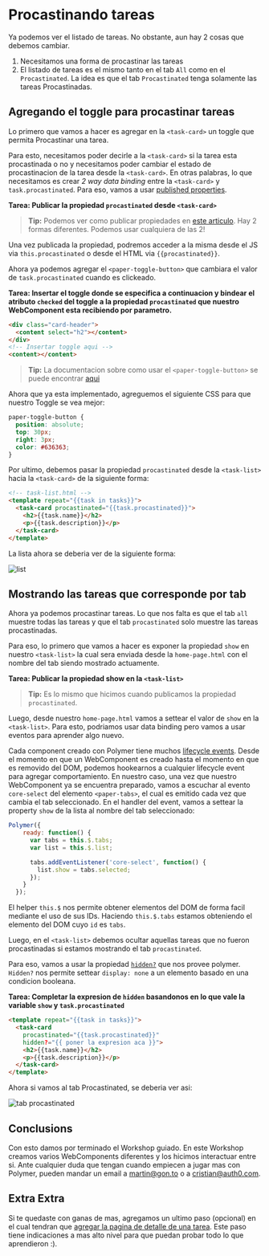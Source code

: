 # Procastinando tareas

Ya podemos ver el listado de tareas. No obstante, aun hay 2 cosas que debemos cambiar.

1. Necesitamos una forma de procastinar las tareas
1. El listado de tareas es el mismo tanto en el tab `All` como en el `Procastinated`. La idea es que el tab `Procastinated` tenga solamente las tareas Procastinadas.

## Agregando el toggle para procastinar tareas

Lo primero que vamos a hacer es agregar en la `<task-card>` un toggle que permita Procastinar una tarea. 

Para esto, necesitamos poder decirle a la `<task-card>` si la tarea esta procastinada o no y necesitamos poder cambiar el estado de procastinacion de la tarea desde la `<task-card>`. En otras palabras, lo que necesitamos es crear  _2 way data binding_ entre la `<task-card>` y `task.procastinated`. Para eso, vamos a usar [published properties](https://www.polymer-project.org/docs/polymer/polymer.html#published-properties).

**Tarea: Publicar la propiedad `procastinated` desde `<task-card>`**

> **Tip:** Podemos ver como publicar propiedades en [este articulo](https://www.polymer-project.org/docs/polymer/polymer.html#published-properties). Hay 2 formas diferentes. Podemos usar cualquiera de las 2!

Una vez publicada la propiedad, podremos acceder a la misma desde el JS via `this.procastinated` o desde el HTML via `{{procastinated}}`.

Ahora ya podemos agregar el `<paper-toggle-button>` que cambiara el valor de `task.procastinated` cuando es clickeado.

**Tarea: Insertar el toggle donde se especifica a continuacion y bindear el atributo `checked` del toggle a la propiedad `procastinated` que nuestro WebComponent esta recibiendo por parametro.**

````html
<div class="card-header">
  <content select="h2"></content>
</div>
<!-- Insertar toggle aqui -->
<content></content>
````

> **Tip:** La documentacion sobre como usar el `<paper-toggle-button>` se puede encontrar [aqui](https://www.polymer-project.org/docs/elements/paper-elements.html#paper-toggle-button)

Ahora que ya esta implementado, agreguemos el siguiente CSS para que nuestro Toggle se vea mejor:

````css
paper-toggle-button {
  position: absolute;
  top: 30px;
  right: 3px;
  color: #636363;
}
````

Por ultimo, debemos pasar la propiedad `procastinated` desde la `<task-list>` hacia la `<task-card>` de la siguiente forma:

````html
<!-- task-list.html -->
<template repeat="{{task in tasks}}">
  <task-card procastinated="{{task.procastinated}}">
    <h2>{{task.name}}</h2>
    <p>{{task.description}}</p>
  </task-card>
</template>
````

La lista ahora se deberia ver de la siguiente forma:

![list](https://cloudup.com/cYBm3FwELEm+)

## Mostrando las tareas que corresponde por tab

Ahora ya podemos procastinar tareas. Lo que nos falta es que el tab `all` muestre todas las tareas y que el tab `procastinated` solo muestre las tareas procastinadas.

Para eso, lo primero que vamos a hacer es exponer la propiedad `show` en nuestro `<task-list>` la cual sera enviada desde la `home-page.html` con el nombre del tab siendo mostrado actuamente.

**Tarea: Publicar la propiedad show en la `<task-list>`**

> **Tip:** Es lo mismo que hicimos cuando publicamos la propiedad `procastinated`.

Luego, desde nuestro `home-page.html` vamos a settear el valor de `show` en la `<task-list>`. Para esto, podriamos usar data binding pero vamos a usar eventos para aprender algo nuevo.

Cada component creado con Polymer tiene muchos [lifecycle events](https://www.polymer-project.org/docs/polymer/polymer.html#lifecyclemethods). Desde el momento en que un WebComponent es creado hasta el momento en que es removido del DOM, podemos hookearnos a cualquier lifecycle event para agregar comportamiento. En nuestro caso, una vez que nuestro WebComponent ya se encuentra preparado, vamos a escuchar al evento `core-select` del elemento `<paper-tabs>`, el cual es emitido cada vez que cambia el tab seleccionado. En el handler del event, vamos a settear la property `show` de la lista al nombre del tab seleccionado:

````js
Polymer({
    ready: function() {
      var tabs = this.$.tabs;
      var list = this.$.list;

      tabs.addEventListener('core-select', function() {
        list.show = tabs.selected;
      });
    }
  });
````

El helper `this.$` nos permite obtener elementos del DOM de forma facil mediante el uso de sus IDs. Haciendo `this.$.tabs` estamos obteniendo el elemento del DOM cuyo `id` es `tabs`.

Luego, en el `<task-list>` debemos ocultar aquellas tareas que no fueron procastinadas si estamos mostrando el tab `procastinated`.

Para eso, vamos a usar la propiedad [`hidden?`](https://www.polymer-project.org/docs/polymer/layout-attrs.html#general-purpose-attributes) que nos provee polymer. `Hidden?` nos permite settear `display: none` a un elemento basado en una condicion booleana.

**Tarea: Completar la expresion de `hidden` basandonos en lo que vale  la variable `show` y `task.procastinated`**

````html
<template repeat="{{task in tasks}}">
  <task-card 
    procastinated="{{task.procastinated}}"
    hidden?="{{ poner la expresion aca }}">
    <h2>{{task.name}}</h2>
    <p>{{task.description}}</p>
  </task-card>
</template>
````

Ahora si vamos al tab Procastinated, se deberia ver asi:

![tab procastinated](https://cloudup.com/cLnhdzVtOz5+)

## Conclusions

Con esto damos por terminado el Workshop guiado. En este Workshop creamos varios WebComponents diferentes y los hicimos interactuar entre si. Ante cualquier duda que tengan cuando empiecen a jugar mas con Polymer, pueden mandar un email a [martin@gon.to](mailto:martin@gon.to) o a [cristian@auth0.com](mailto:cristian@auth0.com).

## Extra Extra

Si te quedaste con ganas de mas, agregamos un ultimo paso (opcional) en el cual tendran que [agregar la pagina de detalle de una tarea](6-item-detail.md). Este paso tiene indicaciones a mas alto nivel para que puedan probar todo lo que aprendieron :).
